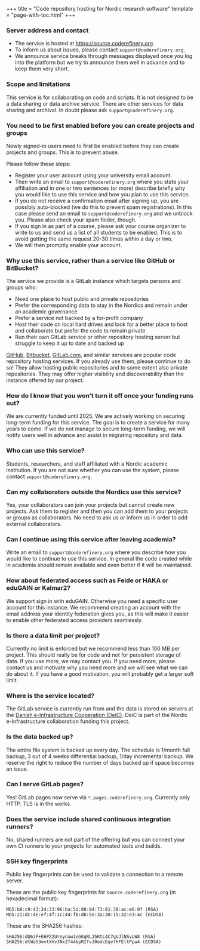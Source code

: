 +++
title = "Code repository hosting for Nordic research software"
template = "page-with-toc.html"
+++

### Server address and contact

- The service is hosted at <https://source.coderefinery.org>.
- To inform us about issues, please contact `support@coderefinery.org`.
- We announce service breaks through messages displayed once you log into the
  platform but we try to announce them well in advance and to keep them very
  short.

### Scope and limitations

This service is for collaborating on code and scripts. It is not designed to be
a data sharing or data archive service. There are other services for data
sharing and archival.  In doubt please ask `support@coderefinery.org`.
 
### You need to be first enabled before you can create projects and groups

Newly signed-in users need to first be enabled before they can create projects and groups.
This is to prevent abuse.

Please follow these steps:

- Register your user account using your university email account.
- Then write an email to `support@coderefinery.org` where you state your affiliation and in one or two
  sentences (or more) describe briefly why you would like to use this service
  and how you plan to use this service.
- If you do not receive a confirmation email after signing up, you are possibly auto-blocked
  (we do this to prevent spam registrations). In this case please send an email
  to `support@coderefinery.org` and we unblock you.
  Please also check your spam folder, though.
- If you sign in as part of a course, please ask your course organizer to write to us and send us a list of all students
  to be enabled. This is to avoid getting the same request 20-30 times within a day or two.
- We will then promptly enable your account.

### Why use this service, rather than a service like GitHub or BitBucket?

The service we provide is a GitLab instance which targets persons and groups who:

- Need one place to host public and private repositories
- Prefer the corresponding data to stay in the Nordics and remain under an
  academic governance
- Prefer a service not backed by a for-profit company
- Host their code on local hard drives and look for a better place to host and
  collaborate but prefer the code to remain private
- Run their own GitLab service or other repository hosting server but struggle
  to keep it up to date and backed up

[GitHub](https://github.com), [Bitbucket](https://bitbucket.org),
[GitLab.com](https://gitlab.com), and similar services are popular code
repository hosting services.  If you already use them, please continue to do
so! They allow hosting public repositories and to some extent also private
repositories.  They may offer higher visibility and discoverability than the
instance offered by our project.

### How do I know that you won't turn it off once your funding runs out?

We are currently funded until 2025. We are actively working on
securing long-term funding for this service. The goal is to create a service
for many years to come. If we do not manage to secure long-term funding, we
will notify users well in advance and assist in migrating repository and data.

### Who can use this service?

Students, researchers, and staff affiliated with a Nordic academic institution.
If you are not sure whether you can use the system, please contact
`support@coderefinery.org`.
 
### Can my collaborators outside the Nordics use this service?

Yes, your collaborators can join your projects but cannot create new projects.
Ask them to register and then you can add them to your projects or groups as collaborators.
No need to ask us or inform us in order to add external collaborators.

### Can I continue using this service after leaving academia?

Write an email to `support@coderefinery.org` where you describe how you would
like to continue to use this service. In general the code created while in
academia should remain available and even better if it will be maintained.

### How about federated access such as Feide or HAKA or eduGAIN or Kalmar2?

We support sign in with eduGAIN.  Otherwise you need a specific user account
for this instance. We recommend creating an account with the email address your
identity federation gives you, as this will make it easier to enable other
federated access providers seamlessly.
 
### Is there a data limit per project?

Currently no limit is enforced but we recommend less than 100 MB per project.
This should really be for code and not for persistent storage of data. If you
use more, we may contact you. If you need more, please contact us and motivate
why you need more and we will see what we can do about it. If you have a good
motivation, you will probably get a larger soft limit.

### Where is the service located?

The GitLab service is currently run from and the data is stored on servers at the
[Danish e-Infrastructure Cooperation (DeiC)](https://www.deic.dk/). DeiC is part of the Nordic
e-Infrastructure collaboration funding this project.
 
### Is the data backed up?

The entire file system is backed up every day.  The schedule is 1/month full
backup, 3 out of 4 weeks differential backup, 1/day incremental backup.  We
reserve the right to reduce the number of days backed up if space becomes an
issue.

### Can I serve GitLab pages?

Yes! GitLab pages now serve via `*.pages.coderefinery.org`.
Currently only HTTP. TLS is in the works.

### Does the service include shared continuous integration runners?

No, shared runners are not part of the offering but you can connect
your own CI runners to your projects for automated tests and builds.

### SSH key fingerprints

Public key fingerprints can be used to validate a connection to a remote server.

These are the public key fingerprints for `source.coderefinery.org` (in hexadecimal format):

    MD5:b8:c9:43:24:33:96:ba:5d:88:84:73:81:38:ac:e6:0f (RSA)
    MD5:21:dc:4e:ef:4f:1c:44:f8:d8:5e:3a:30:15:32:e3:4c (ECDSA)

These are the SHA256 hashes:

    SHA256:dQ6iP+E6PZ2Ureynaw1eGKqRLJ5RtL4C7qUJlNSvLW8 (RSA)
    SHA256:dtWo53mvtXVv3NxZf44kpRIfvJ8edcEqv7HFEltPpa4 (ECDSA)
